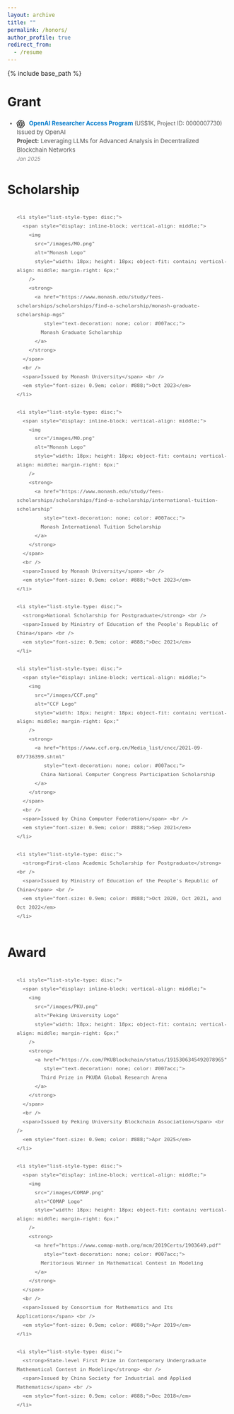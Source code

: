 ```yaml
---
layout: archive
title: ""
permalink: /honors/
author_profile: true
redirect_from:
  - /resume
---
```


{% include base_path %}


# Grant
<style>
  .grant-item {
    margin-bottom: 5px;
    padding-bottom: 5px;
  }

  .grant-top {
    display: flex;
    flex-wrap: wrap;
    justify-content: space-between;
    align-items: center;
    font-size: 1em;
  }

  .grant-left {
    display: flex;
    align-items: center;
    gap: 6px;
  }

  .grant-logo {
    width: 18px;
    height: 18px;
    object-fit: contain;
  }

  .grant-title a {
    text-decoration: none;
    color: #007acc;
  }

  .grant-details {
    margin-top: 2px;
    font-size: 0.9em;
    color: #777;
    line-height: 1.5;
  }

  .grant-time {
    font-size: 0.9em;
    color: #666;
  }

  @media (max-width: 480px) {
    .grant-top {
      flex-direction: column;
      align-items: flex-start;
      gap: 2px;
    }
    .grant-time {
      margin-left: 24px;
    }
  }
</style>

<div style="margin: 3px 0; padding: 3px;">
  <ul style="margin: 0; padding-left: 18px; font-size: 0.95em; color: #555; line-height: 1.5;">
    <li style="list-style-type: disc;">
      <span style="display: inline-block; vertical-align: middle;">
        <img 
          src="/images/openai.png" 
          alt="OpenAI Logo" 
          style="width: 18px; height: 18px; object-fit: contain; vertical-align: middle; margin-right: 6px;" 
        />
        <strong>
          <a href="https://openai.com/form/researcher-access-program/" 
             style="text-decoration: none; color: #007acc;">
            OpenAI Researcher Access Program
          </a>
        </strong>
        <span style="font-size: 0.95em; color: #555;"> (US$1K, Project ID: 0000007730)</span>
      </span>
      <br />
      <span>Issued by OpenAI</span><br />
      <span>
        <strong>Project:</strong> Leveraging LLMs for Advanced Analysis in Decentralized Blockchain Networks
      </span><br />
      <em style="font-size: 0.9em; color: #888;">Jan 2025</em>
    </li>
  </ul>
</div>




# Scholarship

<div style="margin: 3px 0; padding: 3px;">
  <ul style="margin: 0; padding-left: 18px; font-size: 0.95em; color: #555; line-height: 1.5;">

    <li style="list-style-type: disc;">
      <span style="display: inline-block; vertical-align: middle;">
        <img 
          src="/images/MO.png" 
          alt="Monash Logo" 
          style="width: 18px; height: 18px; object-fit: contain; vertical-align: middle; margin-right: 6px;" 
        />
        <strong>
          <a href="https://www.monash.edu/study/fees-scholarships/scholarships/find-a-scholarship/monash-graduate-scholarship-mgs" 
             style="text-decoration: none; color: #007acc;">
            Monash Graduate Scholarship
          </a>
        </strong>
      </span>
      <br />
      <span>Issued by Monash University</span> <br />
      <em style="font-size: 0.9em; color: #888;">Oct 2023</em>
    </li>

    <li style="list-style-type: disc;">
      <span style="display: inline-block; vertical-align: middle;">
        <img 
          src="/images/MO.png" 
          alt="Monash Logo" 
          style="width: 18px; height: 18px; object-fit: contain; vertical-align: middle; margin-right: 6px;" 
        />
        <strong>
          <a href="https://www.monash.edu/study/fees-scholarships/scholarships/find-a-scholarship/international-tuition-scholarship" 
             style="text-decoration: none; color: #007acc;">
            Monash International Tuition Scholarship
          </a>
        </strong>
      </span>
      <br />
      <span>Issued by Monash University</span> <br />
      <em style="font-size: 0.9em; color: #888;">Oct 2023</em>
    </li>

    <li style="list-style-type: disc;">
      <strong>National Scholarship for Postgraduate</strong> <br />
      <span>Issued by Ministry of Education of the People's Republic of China</span> <br />
      <em style="font-size: 0.9em; color: #888;">Dec 2021</em>
    </li>
    
    <li style="list-style-type: disc;">
      <span style="display: inline-block; vertical-align: middle;">
        <img 
          src="/images/CCF.png" 
          alt="CCF Logo" 
          style="width: 18px; height: 18px; object-fit: contain; vertical-align: middle; margin-right: 6px;" 
        />
        <strong>
          <a href="https://www.ccf.org.cn/Media_list/cncc/2021-09-07/736399.shtml" 
             style="text-decoration: none; color: #007acc;">
            China National Computer Congress Participation Scholarship
          </a>
        </strong>
      </span>
      <br />
      <span>Issued by China Computer Federation</span> <br />
      <em style="font-size: 0.9em; color: #888;">Sep 2021</em>
    </li>

    <li style="list-style-type: disc;">
      <strong>First-class Academic Scholarship for Postgraduate</strong> <br />
      <span>Issued by Ministry of Education of the People's Republic of China</span> <br />
      <em style="font-size: 0.9em; color: #888;">Oct 2020, Oct 2021, and Oct 2022</em>
    </li>

  </ul>
</div>


# Award

<div style="margin: 3px 0; padding: 3px;">
  <ul style="margin: 0; padding-left: 18px; font-size: 0.95em; color: #555; line-height: 1.5;">

    <li style="list-style-type: disc;">
      <span style="display: inline-block; vertical-align: middle;">
        <img 
          src="/images/PKU.png" 
          alt="Peking University Logo" 
          style="width: 18px; height: 18px; object-fit: contain; vertical-align: middle; margin-right: 6px;" 
        />
        <strong>
          <a href="https://x.com/PKUBlockchain/status/1915306345492078965" 
             style="text-decoration: none; color: #007acc;">
            Third Prize in PKUBA Global Research Arena
          </a>
        </strong>
      </span>
      <br />
      <span>Issued by Peking University Blockchain Association</span> <br />
      <em style="font-size: 0.9em; color: #888;">Apr 2025</em>
    </li>
    
    <li style="list-style-type: disc;">
      <span style="display: inline-block; vertical-align: middle;">
        <img 
          src="/images/COMAP.png" 
          alt="COMAP Logo" 
          style="width: 18px; height: 18px; object-fit: contain; vertical-align: middle; margin-right: 6px;" 
        />
        <strong>
          <a href="https://www.comap-math.org/mcm/2019Certs/1903649.pdf" 
             style="text-decoration: none; color: #007acc;">
            Meritorious Winner in Mathematical Contest in Modeling
          </a>
        </strong>
      </span>
      <br />
      <span>Issued by Consortium for Mathematics and Its Applications</span> <br />
      <em style="font-size: 0.9em; color: #888;">Apr 2019</em>
    </li>

    <li style="list-style-type: disc;">
      <strong>State-level First Prize in Contemporary Undergraduate Mathematical Contest in Modeling</strong> <br />
      <span>Issued by China Society for Industrial and Applied Mathematics</span> <br />
      <em style="font-size: 0.9em; color: #888;">Dec 2018</em>
    </li>

  </ul>
</div>


  <!-- * Top 8% of 14,108 teams worldwide -->
  <!--  Top 8% of 42,128 teams from 1,449 universities in China -->
